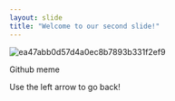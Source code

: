 ```yaml
---
layout: slide
title: "Welcome to our second slide!"
---
```

![ea47abb0d57d4a0ec8b7893b331f2ef9](https://user-images.githubusercontent.com/4858214/118374412-57edff80-b592-11eb-90d6-cf28029ac029.jpg)

Github meme

Use the left arrow to go back!
